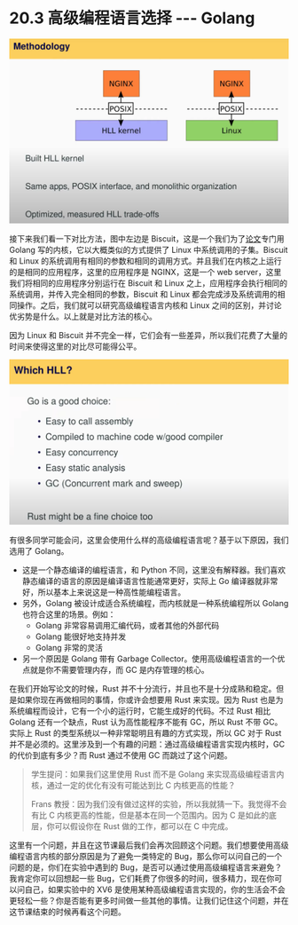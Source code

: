 # 20.3 高级编程语言选择 --- Golang

![](<../assets/image (163).png>)

接下来我们看一下对比方法，图中左边是 Biscuit，这是一个我们为了[论文](https://pdos.csail.mit.edu/6.828/2020/readings/biscuit.pdf)专门用 Golang 写的内核，它以大概类似的方式提供了 Linux 中系统调用的子集。Biscuit 和 Linux 的系统调用有相同的参数和相同的调用方式。并且我们在内核之上运行的是相同的应用程序，这里的应用程序是 NGINX，这是一个 web server，这里我们将相同的应用程序分别运行在 Biscuit 和 Linux 之上，应用程序会执行相同的系统调用，并传入完全相同的参数，Biscuit 和 Linux 都会完成涉及系统调用的相同操作。之后，我们就可以研究高级编程语言内核和 Linux 之间的区别，并讨论优劣势是什么。以上就是对比方法的核心。

因为 Linux 和 Biscuit 并不完全一样，它们会有一些差异，所以我们花费了大量的时间来使得这里的对比尽可能得公平。

![](<../assets/image (131).png>)

有很多同学可能会问，这里会使用什么样的高级编程语言呢？基于以下原因，我们选用了 Golang。

- 这是一个静态编译的编程语言，和 Python 不同，这里没有解释器。我们喜欢静态编译的语言的原因是编译语言性能通常更好，实际上 Go 编译器就非常好，所以基本上来说这是一种高性能编程语言。
- 另外，Golang 被设计成适合系统编程，而内核就是一种系统编程所以 Golang 也符合这里的场景。例如：
  - Golang 非常容易调用汇编代码，或者其他的外部代码
  - Golang 能很好地支持并发
  - Golang 非常的灵活
- 另一个原因是 Golang 带有 Garbage Collector。使用高级编程语言的一个优点就是你不需要管理内存，而 GC 是内存管理的核心。

在我们开始写论文的时候，Rust 并不十分流行，并且也不是十分成熟和稳定。但是如果你现在再做相同的事情，你或许会想要用 Rust 来实现。因为 Rust 也是为系统编程而设计，它有一个小的运行时，它能生成好的代码。不过 Rust 相比 Golang 还有一个缺点，Rust 认为高性能程序不能有 GC，所以 Rust 不带 GC。实际上 Rust 的类型系统以一种非常聪明且有趣的方式实现，所以 GC 对于 Rust 并不是必须的。这里涉及到一个有趣的问题：通过高级编程语言实现内核时，GC 的代价到底有多少？而 Rust 通过不使用 GC 而跳过了这个问题。

> 学生提问：如果我们这里使用 Rust 而不是 Golang 来实现高级编程语言内核，通过一定的优化有没有可能达到比 C 内核更高的性能？
>
> Frans 教授：因为我们没有做过这样的实验，所以我就猜一下。我觉得不会有比 C 内核更高的性能，但是基本在同一个范围内。因为 C 是如此的底层，你可以假设你在 Rust 做的工作，都可以在 C 中完成。

这里有一个问题，并且在这节课最后我们会再次回顾这个问题。我们想要使用高级编程语言内核的部分原因是为了避免一类特定的 Bug，那么你可以问自己的一个问题的是，你们在实验中遇到的 Bug，是否可以通过使用高级编程语言来避免？我肯定你可以回想起一些 Bug，它们耗费了你很多的时间，很多精力，现在你可以问自己，如果实验中的 XV6 是使用某种高级编程语言实现的，你的生活会不会更轻松一些？你是否能有更多时间做一些其他的事情。让我们记住这个问题，并在这节课结束的时候再看这个问题。
